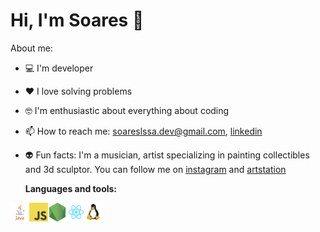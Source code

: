 # Hi, I'm Soares 👋

About me:

* 💻 I'm developer
* ❤️ I love solving problems
* 🤓 I'm enthusiastic about everything about coding
* 📫 How to reach me: soareslssa.dev@gmail.com, [linkedin](https://www.linkedin.com/in/lucas-soares-2a8882167)
* 👽 Fun facts: I'm a musician, artist specializing in painting collectibles and 3d sculptor. 
 You can follow me on [instagram](https://instagram.com/soarescustom) and [artstation](https://www.artstation.com/soareslssa)
 
  
  
  **Languages and tools:**
  
 
<img align="left" height="30" src="https://github.com/soareslssa/soareslssa/blob/main/images/java.png">
<img align="left" height="30" src="https://github.com/soareslssa/soareslssa/blob/main/images/javascript.png">
<img align="left" height="30" src="https://github.com/soareslssa/soareslssa/blob/main/images/nodejs.png">
<img align="left" height="30" src="https://github.com/soareslssa/soareslssa/blob/main/images/react.png">
<img align="left" height="30" src="https://github.com/soareslssa/soareslssa/blob/main/images/linux.png">
